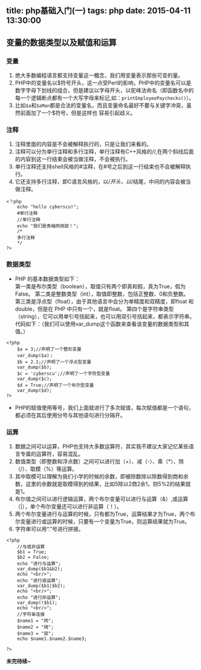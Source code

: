 title: php基础入门(一)
tags: php
date: 2015-04-11 13:30:00
---

## 变量的数据类型以及赋值和运算 ##

### 变量 ###

 1. 绝大多数编程语言都支持变量这一概念，我们用变量表示那些可变的量。
 2. PHP中的变量名以$符号开头，这一点受Perl的影响，PHP中的变量名可以是数字字母下划线的组合，但是建议以字母开头，以驼峰法命名（即函数名中的每一个逻辑断点都有一个大写字母来标记,如：`printEmployeePaychecks()`）。
 3. 比如`$a`和`$aMan`都是合法的变量名，而且变量命名最好不要与关键字冲突，虽然前面加了一个$符号，但是这样也 容易引起歧义。

 <!--more-->
 
### 注释 ###

 1. 注释里面的内容是不会被解释执行的，只是让我们来看的。
 2. 注释可以分为单行注释和多行注释，单行注释有C++风格的//,在两个斜线后面的内容到这一行结束会被当做注释，不会被执行。
 3. 单行注释还支持shell风格的#注释，在#号之后到这一行结束也不会被解释执行。
 4. 它还支持多行注释，即C语言风格的，以/*开头，以*/结尾，中间的内容会被当做注释。

```
<？php
    echo "hello cyberscu!";
    #单行注释
    //单行注释
    echo "我们是青梅网络部！";
    /*
    多行注释
    */
?>
```

### 数据类型 ###

 + PHP 的基本数据类型如下：      
    第一类是布尔类型（boolean），取值只有两个即真和假，真为True，假为 False。
    第二类是整数类型（int），取值即整数，包括正整数、0和负整数。
    第三类是浮点型（float），由于其他语言中会分为单精度和双精度，即float 和 double，但是在 PHP 中只有一个，就是float。
    第四个是字符串类型（string），它可以用单引号括起来，也可以用双引号括起来，都表示字符串。
代码如下：（我们可以使用var_dump这个函数来查看该变量的数据类型和其值。）
```
<?php
	$a = 3;//声明了一个整形变量
	var_dump($a)；
	$b = 2.1;//声明了一个浮点型变量
	var_dump($b);
	$c = 'cyberscu';//声明了一个字符型变量
	var_dump($c);
	$d = True;//声明了一个布尔型变量
	var_dump($d);
?>
```

 + PHP的赋值使用等号，我们上面就进行了多次赋值，每次赋值都是一个语句，都必须在其后使用分号与其他语句进行分隔开。

### 运算 ###

 1. 数据之间可以运算，PHP也支持大多数运算符，其实我不建议大家记忆某些语言专属的运算符，容易混乱。
 2. 数值类型（即整数和浮点数）之间可以进行加（+）、减（-）、乘（*）、除（/）、取模（%）等运算。
 3. 其中取模可以理解为我们小学的时候的余数，即被除数除以除数得到商和余数，这里的余数就是取模得到的结果，比如5除以2商2余1，则5%2的结果就是1。
 4. 布尔值之间可以进行逻辑运算，两个布尔变量可以进行与运算（&）,或运算（|），单个布尔变量还可以进行非运算（！）。
 5. 两个布尔变量进行与运算的时候，只有都为True，运算结果才为True，两个布尔变量进行或运算的时候，只要有一个变量为True，则运算结果就为True。
 6. 字符串可以用“.”号进行拼接。
```
<?php
	//与或非运算
	$b1 = True;
	$b2 = False;
	echo "进行与运算";
	var_dump($b1&b2);
	echo "<br/>";
	echo "进行或运算";
	var_dump($b1|$b2);
	echo "<br/>";
	echo "进行非运算";
	var_dump(!$b1);
	echo "<br/>";
	//字符串连接	
	$name1 = "网";
	$name2 = "络";
	$name3 = "部";
	echo $name1.$name2.$name3;

?>
```
**未完待续~**
